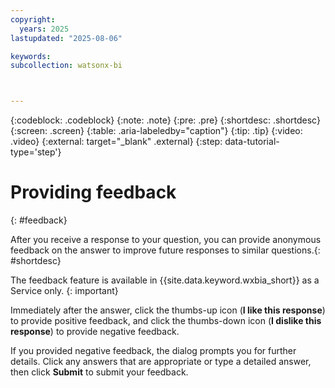 ```yaml
---
copyright:
  years: 2025
lastupdated: "2025-08-06"

keywords:
subcollection: watsonx-bi



---
```


{:codeblock: .codeblock}
{:note: .note}
{:pre: .pre}
{:shortdesc: .shortdesc}
{:screen: .screen}
{:table: .aria-labeledby="caption"}
{:tip: .tip}
{:video: .video}
{:external: target="_blank" .external}
{:step: data-tutorial-type='step'}

# Providing feedback
{: #feedback}


After you receive a response to your question, you can provide anonymous feedback on the answer to improve future responses to similar questions.{: #shortdesc}

The feedback feature is available in {{site.data.keyword.wxbia_short}} as a Service only.
{: important}

Immediately after the answer, click the thumbs-up icon (**I like this response**) to provide positive feedback, and click the thumbs-down icon (**I dislike this response**) to provide negative feedback.

If you provided negative feedback, the dialog prompts you for further details. Click any answers that are appropriate or type a detailed answer, then click **Submit** to submit your feedback.
